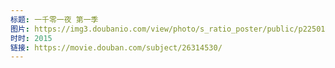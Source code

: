 ```yaml
---
标题: 一千零一夜 第一季
图片: https://img3.doubanio.com/view/photo/s_ratio_poster/public/p2250111417.jpg
时时: 2015
链接: https://movie.douban.com/subject/26314530/
---
```

